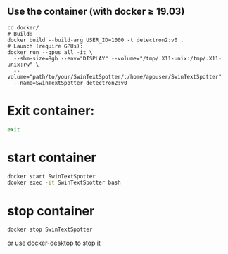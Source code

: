 
## Use the container (with docker ≥ 19.03)

```
cd docker/
# Build:
docker build --build-arg USER_ID=1000 -t detectron2:v0 .
# Launch (require GPUs):
docker run --gpus all -it \
  --shm-size=8gb --env="DISPLAY" --volume="/tmp/.X11-unix:/tmp/.X11-unix:rw" \
  --volume="path/to/your/SwinTextSpotter/:/home/appuser/SwinTextSpotter"
  --name=SwinTextSpotter detectron2:v0

```
# Exit container:
```bash
exit
```


# start container
```bash
docker start SwinTextSpotter
dcoker exec -it SwinTextSpotter bash
```
# stop container
```bash
docker stop SwinTextSpotter
```
or use docker-desktop to stop it
